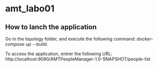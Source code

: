 # amt_labo01

## How to lanch the application
Go in the topology folder, and execute the following command: *docker-compose up --build*.

To access the application, entrer the following URL: http://localhost:9090/AMTPeopleManager-1.0-SNAPSHOT/people-list
